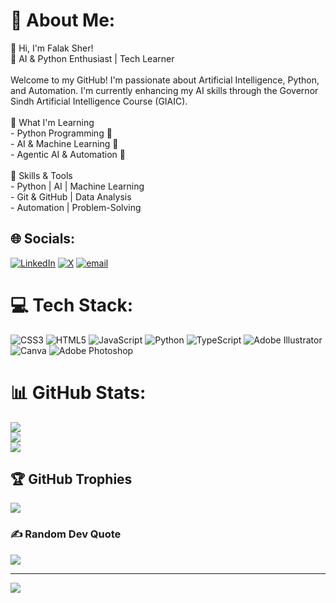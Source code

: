 # 💫 About Me:
👋 Hi, I'm Falak Sher!  <br> 🚀 AI & Python Enthusiast | Tech Learner  <br><br>Welcome to my GitHub! I'm passionate about Artificial Intelligence, Python, and Automation. I'm currently enhancing my AI skills through the Governor Sindh Artificial Intelligence Course (GIAIC).  <br><br> 🌱 What I'm Learning  <br>- Python Programming 🐍  <br>- AI & Machine Learning 🤖  <br>- Agentic AI & Automation 🔄  <br><br> 🔧 Skills & Tools  <br>- Python | AI | Machine Learning  <br>- Git & GitHub | Data Analysis  <br>- Automation | Problem-Solving  


## 🌐 Socials:
[![LinkedIn](https://img.shields.io/badge/LinkedIn-%230077B5.svg?logo=linkedin&logoColor=white)](https://linkedin.com/in/falaksher-ai) [![X](https://img.shields.io/badge/X-black.svg?logo=X&logoColor=white)](https://x.com/fskrind5) [![email](https://img.shields.io/badge/Email-D14836?logo=gmail&logoColor=white)](mailto:khan.falaksher59@gmail.com) 

# 💻 Tech Stack:
![CSS3](https://img.shields.io/badge/css3-%231572B6.svg?style=for-the-badge&logo=css3&logoColor=white) ![HTML5](https://img.shields.io/badge/html5-%23E34F26.svg?style=for-the-badge&logo=html5&logoColor=white) ![JavaScript](https://img.shields.io/badge/javascript-%23323330.svg?style=for-the-badge&logo=javascript&logoColor=%23F7DF1E) ![Python](https://img.shields.io/badge/python-3670A0?style=for-the-badge&logo=python&logoColor=ffdd54) ![TypeScript](https://img.shields.io/badge/typescript-%23007ACC.svg?style=for-the-badge&logo=typescript&logoColor=white) ![Adobe Illustrator](https://img.shields.io/badge/adobe%20illustrator-%23FF9A00.svg?style=for-the-badge&logo=adobe%20illustrator&logoColor=white) ![Canva](https://img.shields.io/badge/Canva-%2300C4CC.svg?style=for-the-badge&logo=Canva&logoColor=white) ![Adobe Photoshop](https://img.shields.io/badge/adobe%20photoshop-%2331A8FF.svg?style=for-the-badge&logo=adobe%20photoshop&logoColor=white)
# 📊 GitHub Stats:
![](https://github-readme-stats.vercel.app/api?username=fskrind5&theme=dark&hide_border=false&include_all_commits=true&count_private=true)<br/>
![](https://nirzak-streak-stats.vercel.app/?user=fskrind5&theme=dark&hide_border=false)<br/>
![](https://github-readme-stats.vercel.app/api/top-langs/?username=fskrind5&theme=dark&hide_border=false&include_all_commits=true&count_private=true&layout=compact)

## 🏆 GitHub Trophies
![](https://github-profile-trophy.vercel.app/?username=fskrind5&theme=radical&no-frame=true&no-bg=false&margin-w=4)

### ✍️ Random Dev Quote
![](https://quotes-github-readme.vercel.app/api?type=horizontal&theme=dark)

---
[![](https://visitcount.itsvg.in/api?id=fskrind5&icon=0&color=0)](https://visitcount.itsvg.in)

<!-- Proudly created with GPRM ( https://gprm.itsvg.in ) -->
